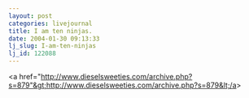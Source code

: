 ```yaml
---
layout: post
categories: livejournal
title: I am ten ninjas.
date: 2004-01-30 09:13:33
lj_slug: I-am-ten-ninjas
lj_id: 122088
---
```

&lt;a href="http://www.dieselsweeties.com/archive.php?s=879"&gt;http://www.dieselsweeties.com/archive.php?s=879&lt;/a&gt;
